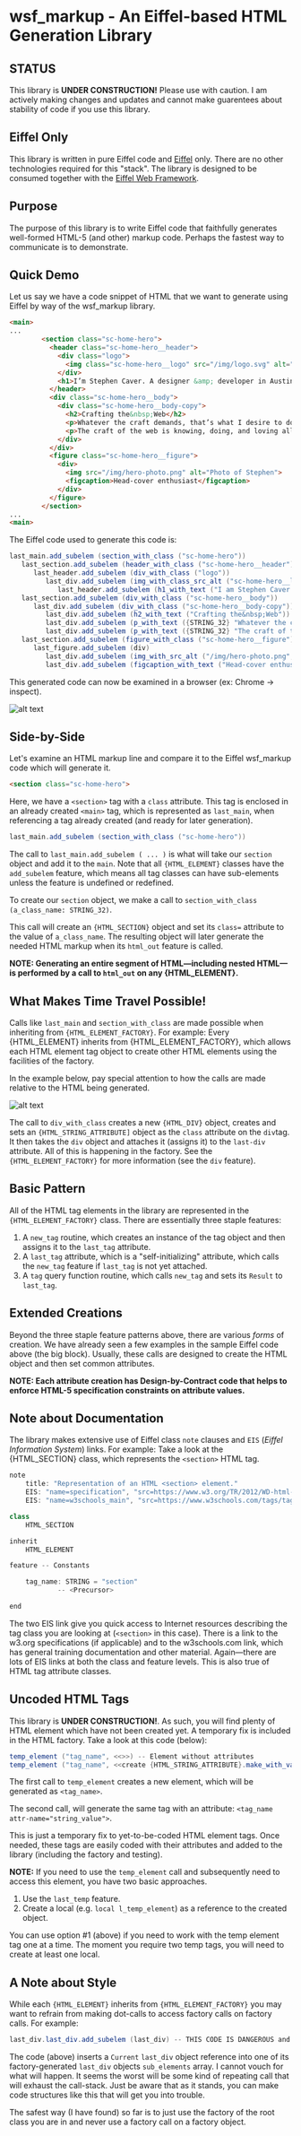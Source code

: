 # wsf_markup - An Eiffel-based HTML Generation Library

## STATUS
This library is **UNDER CONSTRUCTION!** Please use with caution. I am actively making changes and updates and cannot make guarentees about stability of code if you use this library.

## Eiffel Only
This library is written in pure Eiffel code and [Eiffel](https://www.eiffel.org) only. There are no other technologies required for this "stack". The library is designed to be consumed together with the [Eiffel Web Framework](https://github.com/EiffelWebFramework/EWF).
## Purpose
The purpose of this library is to write Eiffel code that faithfully generates well-formed HTML-5 (and other) markup code. Perhaps the fastest way to communicate is to demonstrate.
## Quick Demo
Let us say we have a code snippet of HTML that we want to generate using Eiffel by way of the wsf_markup library.
```html
<main>
...
        <section class="sc-home-hero">
          <header class="sc-home-hero__header">
            <div class="logo">
              <img class="sc-home-hero__logo" src="/img/logo.svg" alt="Stephen Caver">
            </div>
            <h1>I’m Stephen Caver. A designer &amp; developer in Austin,&nbsp;TX. I build&nbsp;websites.</h1>
          </header>
          <div class="sc-home-hero__body">
            <div class="sc-home-hero__body-copy">
              <h2>Crafting the&nbsp;Web</h2>
              <p>Whatever the craft demands, that’s what I desire to do. I build websites. That means writing, it means architecting, coding, and it has always meant design.</p>
              <p>The craft of the web is knowing, doing, and loving all these things and putting the user experience first.</p>
            </div>
          </div>
          <figure class="sc-home-hero__figure">
            <div>
              <img src="/img/hero-photo.png" alt="Photo of Stephen">
              <figcaption>Head-cover enthusiast</figcaption>
            </div>
          </figure>
        </section>
...
<main>
```
The Eiffel code used to generate this code is:
```c#
last_main.add_subelem (section_with_class ("sc-home-hero"))
   last_section.add_subelem (header_with_class ("sc-home-hero__header"))
      last_header.add_subelem (div_with_class ("logo"))
         last_div.add_subelem (img_with_class_src_alt ("sc-home-hero__logo", "/img/logo.svg", "Stephen Carver"))
            last_header.add_subelem (h1_with_text ("I am Stephen Caver. A designer &amp; developer in Austin,&nbsp;TX. I build&nbsp;websites."))
   last_section.add_subelem (div_with_class ("sc-home-hero__body"))
      last_div.add_subelem (div_with_class ("sc-home-hero__body-copy"))
         last_div.add_subelem (h2_with_text ("Crafting the&nbsp;Web"))
         last_div.add_subelem (p_with_text ({STRING_32} "Whatever the craft demands, that’s what I desire to do. I build websites. That means writing, it means architecting, coding, and it has always meant design."))
         last_div.add_subelem (p_with_text ({STRING_32} "The craft of the web is knowing, doing, and loving all these things and putting the user experience first."))
   last_section.add_subelem (figure_with_class ("sc-home-hero__figure"))
      last_figure.add_subelem (div)
         last_div.add_subelem (img_with_src_alt ("/img/hero-photo.png", "Photo of Stephen"))
         last_div.add_subelem (figcaption_with_text ("Head-cover enthusiast"))
```
This generated code can now be examined in a browser (ex: Chrome -> inspect).

![alt text](docs/img/ex_in_chrome_inspect.JPG "generated section tag and content in Chrome inspect tool.")

## Side-by-Side
Let's examine an HTML markup line and compare it to the Eiffel wsf_markup code which will generate it.
```html
<section class="sc-home-hero">
```
Here, we have a `<section>` tag with a `class` attribute. This tag is enclosed in an already created `<main>` tag, which is represented as `last_main`, when referencing a tag already created (and ready for later generation).
```c#
last_main.add_subelem (section_with_class ("sc-home-hero"))
```
The call to `last_main.add_subelem ( ... )` is what will take our `section` object and add it to the `main`. Note that all `{HTML_ELEMENT}` classes have the `add_subelem` feature, which means all tag classes can have sub-elements unless the feature is undefined or redefined.

To create our `section` object, we make a call to `section_with_class (a_class_name: STRING_32)`.

This call will create an `{HTML_SECTION}` object and set its `class=` attribute to the value of `a_class_name`. The resulting object will later generate the needed HTML markup when its `html_out` feature is called.

**NOTE: Generating an entire segment of HTML—including nested HTML—is performed by a call to `html_out` on any {HTML_ELEMENT}.**
## What Makes Time Travel Possible!
Calls like `last_main` and `section_with_class` are made possible when inheriting from `{HTML_ELEMENT_FACTORY}`. For example: Every {HTML_ELEMENT} inherits from {HTML_ELEMENT_FACTORY}, which allows each HTML element tag object to create other HTML elements using the facilities of the factory.

In the example below, pay special attention to how the calls are made relative to the HTML being generated.

![alt text](docs/img/ex_last_section_adding_div_tag.JPG "Logo Title Text 1")

The call to `div_with_class` creates a new `{HTML_DIV}` object, creates and sets an `{HTML_STRING_ATTRIBUTE]` object as the `class` attribute on the `div`tag. It then takes the `div` object and attaches it (assigns it) to the `last-div` attribute. All of this is happening in the factory. See the `{HTML_ELEMENT_FACTORY}` for more information (see the `div` feature).

## Basic Pattern
All of the HTML tag elements in the library are represented in the `{HTML_ELEMENT_FACTORY}` class. There are essentially three staple features:
1. A `new_tag` routine, which creates an instance of the tag object and then assigns it to the `last_tag` attribute.
2. A `last_tag` attribute, which is a "self-initializing" attribute, which calls the `new_tag` feature if `last_tag` is not yet attached.
3. A `tag` query function routine, which calls `new_tag` and sets its `Result` to `last_tag`.
## Extended Creations
Beyond the three staple feature patterns above, there are various *forms* of creation. We have already seen a few examples in the sample Eiffel code above (the big block). Usually, these calls are designed to create the HTML object and then set common attributes.

**NOTE: Each attribute creation has Design-by-Contract code that helps to enforce HTML-5 specification constraints on attribute values.**

## Note about Documentation
The library makes extensive use of Eiffel class `note` clauses and `EIS` (*Eiffel Information System*) links. For example: Take a look at the {HTML_SECTION} class, which represents the `<section>` HTML tag.
```C#
note
	title: "Representation of an HTML <section> element."
	EIS: "name=specification", "src=https://www.w3.org/TR/2012/WD-html-markup-20120320/spec.html#section"
	EIS: "name=w3schools_main", "src=https://www.w3schools.com/tags/tag_section.asp"

class
	HTML_SECTION

inherit
	HTML_ELEMENT

feature -- Constants

	tag_name: STRING = "section"
			-- <Precursor>

end
```
The two EIS link give you quick access to Internet resources describing the tag class you are looking at (`<section>` in this case). There is a link to the w3.org specifications (if applicable) and to the w3schools.com link, which has general training documentation and other material. Again—there are lots of EIS links at both the class and feature levels. This is also true of HTML tag attribute classes.

## Uncoded HTML Tags
This library is **UNDER CONSTRUCTION!**. As such, you will find plenty of HTML element <tags> which have not been created yet. A temporary fix is included in the HTML factory. Take a look at this code (below):

```C#
temp_element ("tag_name", <<>>) -- Element without attributes
temp_element ("tag_name", <<create {HTML_STRING_ATTRIBUTE}.make_with_value ("attr-name", "string_value")>>)
```
The first call to `temp_element` creates a new element, which will be generated as `<tag_name>`.

The second call, will generate the same tag with an attribute: `<tag_name attr-name="string_value">`.

This is just a temporary fix to yet-to-be-coded HTML element tags. Once needed, these tags are easily coded with their attributes and added to the library (including the factory and testing).

**NOTE:** If you need to use the `temp_element` call and subsequently need to access this element, you have two basic approaches.

1. Use the `last_temp` feature.
2. Create a local (e.g. `local l_temp_element`) as a reference to the created object.

You can use option #1 (above) if you need to work with the temp element tag one at a time. The moment you require two temp tags, you will need to create at least one local.

## A Note about Style
While each `{HTML_ELEMENT}` inherits from `{HTML_ELEMENT_FACTORY}` you may want to refrain from making dot-calls to access factory calls on factory calls. For example:

```C#
last_div.last_div.add_subelem (last_div) -- THIS CODE IS DANGEROUS and a CIRCULAR reference.
```

The code (above) inserts a `Current` `last_div` object reference into one of its factory-generated `last_div` objects `sub_elements` array. I cannot vouch for what will happen. It seems the worst will be some kind of repeating call that will exhaust the call-stack. Just be aware that as it stands, you can make code structures like this that will get you into trouble.

The safest way (I have found) so far is to just use the factory of the root class you are in and never use a factory call on a factory object.
